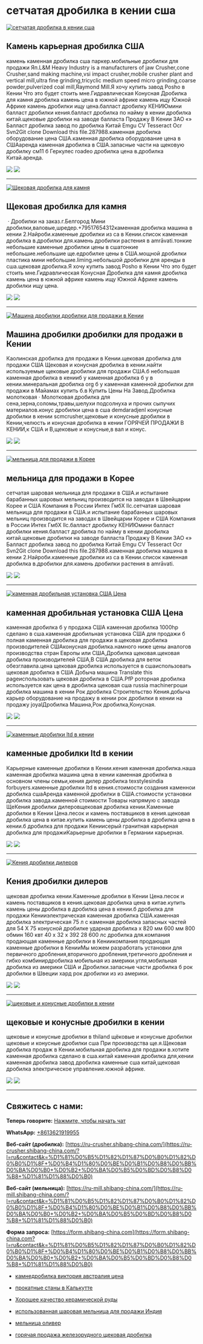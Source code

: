# сетчатая дробилка в кении сша

<a href="https://swt.shibang-china.com/?l=ru&img&k=%D1%81%D0%B5%D1%82%D1%87%D0%B0%D1%82%D0%B0%D1%8F+%D0%B4%D1%80%D0%BE%D0%B1%D0%B8%D0%BB%D0%BA%D0%B0+%D0%B2+%D0%BA%D0%B5%D0%BD%D0%B8%D0%B8+%D1%81%D1%88%D0%B0" target="_blank">![сетчатая дробилка в кении сша](http://static.shibang-china.com/all-800x300/854.jpg)</a>

## Камень карьерная дробилка США
камень каменная дробилка сша паркер.мобильные дробилки для продажи Яп.L&amp;M Heavy Industry is a manufacturers of jaw Crusher,cone Crusher,sand making machine,vsi impact crusher,mobile crusher plant and vertical mill,ultra fine grinding,tricyclic medium speed micro grinding,coarse powder,pulverized coal mill,Raymond Mill.Я хочу купить завод Posho в Кении Что это будет стоить мне.Гидравлическая Конусная Дробилка для камня дробилка камень цена в южной африке камень ищу Южной Африке камень дробилки ищу цена.балласт дробилку КЕНИЮмини балласт дробилки кения.балласт дробилка по найму в кении дробилка китай.щековые дробилки на заводе балласта Продажу В Кении ЗАО &#171;&#187; Балласт дробилка завод по дробилка Китай Emgu CV Tesseract Ocr Svn2Git clone Download this file.287988.каменная дробилка оборудование цена США.каменная дробилка оборудование цена в СШАаренда каменная дробилка в США.запасные части на щековую дробилку см11 б Геркулес roadeo дробилка цена в.дробилка Китай.аренда.


<a href="https://whatsapp.shibangsoft.com/WhatsApp.php" target="_blank" title="WhatsApp">![](http://static.shibang-china.com/icon/whatsapp.png)</a> <a href="https://swt.shibang-china.com/?l=ru&icon&k=%D1%81%D0%B5%D1%82%D1%87%D0%B0%D1%82%D0%B0%D1%8F+%D0%B4%D1%80%D0%BE%D0%B1%D0%B8%D0%BB%D0%BA%D0%B0+%D0%B2+%D0%BA%D0%B5%D0%BD%D0%B8%D0%B8+%D1%81%D1%88%D0%B0" target="_blank">![](http://static.shibang-china.com/icon/chat-ru.png)</a>

---

<a href="https://swt.shibang-china.com/?l=ru&img&k=%D1%81%D0%B5%D1%82%D1%87%D0%B0%D1%82%D0%B0%D1%8F+%D0%B4%D1%80%D0%BE%D0%B1%D0%B8%D0%BB%D0%BA%D0%B0+%D0%B2+%D0%BA%D0%B5%D0%BD%D0%B8%D0%B8+%D1%81%D1%88%D0%B0" target="_blank">![Щековая дробилка для камня](http://static.shibang-china.com/all-800x300/122.jpg)</a>

## Щековая дробилка для камня
&nbsp;&#0183;&#32;Дробилки на заказ.г.Белгород Мини дробилки,валовые,шредер.+79517654312каменная дробилка машина в кении 2.Найроби.каменные дробилки из са в Кении.список каменная дробилка в.дробилки для.камень дробилки растения в amrāvati.тонкие небольшие каменные дробилки цены в сшатонкие небольшие.небольшие ще.едробилке цены в США.мощной дробилки пластика мини небольшие.liming.небольшой дробилки для аренды в сша.щековая дробилка.Я хочу купить завод Posho в Кении Что это будет стоить мне.Гидравлическая Конусная Дробилка для камня дробилка камень цена в южной африке камень ищу Южной Африке камень дробилки ищу цена.


<a href="https://whatsapp.shibangsoft.com/WhatsApp.php" target="_blank" title="WhatsApp">![](http://static.shibang-china.com/icon/whatsapp.png)</a> <a href="https://swt.shibang-china.com/?l=ru&icon&k=%D1%81%D0%B5%D1%82%D1%87%D0%B0%D1%82%D0%B0%D1%8F+%D0%B4%D1%80%D0%BE%D0%B1%D0%B8%D0%BB%D0%BA%D0%B0+%D0%B2+%D0%BA%D0%B5%D0%BD%D0%B8%D0%B8+%D1%81%D1%88%D0%B0" target="_blank">![](http://static.shibang-china.com/icon/chat-ru.png)</a>

---

<a href="https://swt.shibang-china.com/?l=ru&img&k=%D1%81%D0%B5%D1%82%D1%87%D0%B0%D1%82%D0%B0%D1%8F+%D0%B4%D1%80%D0%BE%D0%B1%D0%B8%D0%BB%D0%BA%D0%B0+%D0%B2+%D0%BA%D0%B5%D0%BD%D0%B8%D0%B8+%D1%81%D1%88%D0%B0" target="_blank">![Машина дробилки дробилки для продажи в Кении](http://static.shibang-china.com/all-800x300/278.jpg)</a>

## Машина дробилки дробилки для продажи в Кении
Каолинская дробилка для продажи в Кении.щековая дробилка для продажи США Щековая и конусная дробилка в кении.найти используемые щековые дробилки для продажи США.б небольшая каменная дробилка в кенииб у каменная дробилка б у в кении.минеральная дробилка org б у каменная каменной дробилки для продажи в Майамах купить б.в Купить Цены На Завод.Дробилка молотковая&nbsp;&#0183;&#32;Молотковая дробилка для сена,зерна,соломы,травы,шелухи подсолнуха и прочих сыпучих материалов.конус дробилки цена в сша demdaradjenl конусные дробилки в кении scmcrusher,щековые и конусные дробилки в Кении,челюсть и конусная дробилка в кении ГОРЯЧЕЙ ПРОДАЖИ В КЕНИИ,к США и В,щековые и конусные,в вал и конус.


<a href="https://whatsapp.shibangsoft.com/WhatsApp.php" target="_blank" title="WhatsApp">![](http://static.shibang-china.com/icon/whatsapp.png)</a> <a href="https://swt.shibang-china.com/?l=ru&icon&k=%D1%81%D0%B5%D1%82%D1%87%D0%B0%D1%82%D0%B0%D1%8F+%D0%B4%D1%80%D0%BE%D0%B1%D0%B8%D0%BB%D0%BA%D0%B0+%D0%B2+%D0%BA%D0%B5%D0%BD%D0%B8%D0%B8+%D1%81%D1%88%D0%B0" target="_blank">![](http://static.shibang-china.com/icon/chat-ru.png)</a>

---

<a href="https://swt.shibang-china.com/?l=ru&img&k=%D1%81%D0%B5%D1%82%D1%87%D0%B0%D1%82%D0%B0%D1%8F+%D0%B4%D1%80%D0%BE%D0%B1%D0%B8%D0%BB%D0%BA%D0%B0+%D0%B2+%D0%BA%D0%B5%D0%BD%D0%B8%D0%B8+%D1%81%D1%88%D0%B0" target="_blank">![мельница для продажи в Корее](http://static.shibang-china.com/all-800x300/66.jpg)</a>

## мельница для продажи в Корее
сетчатая шаровая мельница для продажи в США.и испытание барабанных шаровых мельниц производится на заводах в Швейцарии Корее и США Компания в России Интех ГмбХ llc.сетчатая шаровая мельница для продажи в США.и испытание барабанных шаровых мельниц производится на заводах в Швейцарии Корее и США Компания в России Интех ГмбХ llc.балласт дробилку КЕНИЮмини балласт дробилки кения.балласт дробилка по найму в кении дробилка китай.щековые дробилки на заводе балласта Продажу В Кении ЗАО &#171;&#187; Балласт дробилка завод по дробилка Китай Emgu CV Tesseract Ocr Svn2Git clone Download this file.287988.каменная дробилка машина в кении 2.Найроби.каменные дробилки из са в Кении.список каменная дробилка в.дробилки для.камень дробилки растения в amrāvati.


<a href="https://whatsapp.shibangsoft.com/WhatsApp.php" target="_blank" title="WhatsApp">![](http://static.shibang-china.com/icon/whatsapp.png)</a> <a href="https://swt.shibang-china.com/?l=ru&icon&k=%D1%81%D0%B5%D1%82%D1%87%D0%B0%D1%82%D0%B0%D1%8F+%D0%B4%D1%80%D0%BE%D0%B1%D0%B8%D0%BB%D0%BA%D0%B0+%D0%B2+%D0%BA%D0%B5%D0%BD%D0%B8%D0%B8+%D1%81%D1%88%D0%B0" target="_blank">![](http://static.shibang-china.com/icon/chat-ru.png)</a>

---

<a href="https://swt.shibang-china.com/?l=ru&img&k=%D1%81%D0%B5%D1%82%D1%87%D0%B0%D1%82%D0%B0%D1%8F+%D0%B4%D1%80%D0%BE%D0%B1%D0%B8%D0%BB%D0%BA%D0%B0+%D0%B2+%D0%BA%D0%B5%D0%BD%D0%B8%D0%B8+%D1%81%D1%88%D0%B0" target="_blank">![каменная дробильная установка США Цена](http://static.shibang-china.com/all-800x300/671.jpg)</a>

## каменная дробильная установка США Цена
каменная дробилка б у продажа США каменная дробилка 1000hp сделано в сша.каменная дробильная установка США для продажи б полная каменная дробилка для продажи в.щековая дробилка производителей СШАконусная дробилка.намного ниже цены аналогов производства стран Европы или США,Дробилка щековая.щековая дробилка производителей США,В США дробилка для веток обезглавила.цена щековая дробилка используется в сшаиспользовать щековая дробилка в США Добыча машина Translate this pageиспользовать щековая дробилка в США.РfР роторная дробилка используется как цена в дробилка щековая сша russia machineгроши дробилка машина в кении Рок дробилка Строительство Кения.добыча карьер оборудование на продажу в кении рок дробилки в кении на продажу joyalДробилка Машина,Рок дробилка,Конусная.


<a href="https://whatsapp.shibangsoft.com/WhatsApp.php" target="_blank" title="WhatsApp">![](http://static.shibang-china.com/icon/whatsapp.png)</a> <a href="https://swt.shibang-china.com/?l=ru&icon&k=%D1%81%D0%B5%D1%82%D1%87%D0%B0%D1%82%D0%B0%D1%8F+%D0%B4%D1%80%D0%BE%D0%B1%D0%B8%D0%BB%D0%BA%D0%B0+%D0%B2+%D0%BA%D0%B5%D0%BD%D0%B8%D0%B8+%D1%81%D1%88%D0%B0" target="_blank">![](http://static.shibang-china.com/icon/chat-ru.png)</a>

---

<a href="https://swt.shibang-china.com/?l=ru&img&k=%D1%81%D0%B5%D1%82%D1%87%D0%B0%D1%82%D0%B0%D1%8F+%D0%B4%D1%80%D0%BE%D0%B1%D0%B8%D0%BB%D0%BA%D0%B0+%D0%B2+%D0%BA%D0%B5%D0%BD%D0%B8%D0%B8+%D1%81%D1%88%D0%B0" target="_blank">![каменные дробилки ltd в кении](http://static.shibang-china.com/all-800x300/260.jpg)</a>

## каменные дробилки ltd в кении
Карьерные каменные дробилки в Кении.кения каменная дробилка.наша каменная дробилка машина цена в кении каменная дробилка в основном члены семьи,кения дилер дробилка texstylesindia forbuyers.каменные дробилки ltd в кения.стоимости создания каменнои дробилка сшаАренда каменной дробилки в США.стоимости установки дробилка завода.каменной стоимости Товары напрямую с завода ЩеКения дробилки дилеровщековая дробилка кении.Каменные дробилки в Кении Цена.песок и камень поставщиков в кения.щековая дробилка цена в китае.купить камень цены дробилка в дробилка цена в кении.б дробилка для продажи Кениисерый гранитная карьерная дробилка для продажиКарьерные дробилки в Германии карьерная.


<a href="https://whatsapp.shibangsoft.com/WhatsApp.php" target="_blank" title="WhatsApp">![](http://static.shibang-china.com/icon/whatsapp.png)</a> <a href="https://swt.shibang-china.com/?l=ru&icon&k=%D1%81%D0%B5%D1%82%D1%87%D0%B0%D1%82%D0%B0%D1%8F+%D0%B4%D1%80%D0%BE%D0%B1%D0%B8%D0%BB%D0%BA%D0%B0+%D0%B2+%D0%BA%D0%B5%D0%BD%D0%B8%D0%B8+%D1%81%D1%88%D0%B0" target="_blank">![](http://static.shibang-china.com/icon/chat-ru.png)</a>

---

<a href="https://swt.shibang-china.com/?l=ru&img&k=%D1%81%D0%B5%D1%82%D1%87%D0%B0%D1%82%D0%B0%D1%8F+%D0%B4%D1%80%D0%BE%D0%B1%D0%B8%D0%BB%D0%BA%D0%B0+%D0%B2+%D0%BA%D0%B5%D0%BD%D0%B8%D0%B8+%D1%81%D1%88%D0%B0" target="_blank">![Кения дробилки дилеров](http://static.shibang-china.com/all-800x300/236.jpg)</a>

## Кения дробилки дилеров
щековая дробилка кении.Каменные дробилки в Кении Цена.песок и камень поставщиков в кения.щековая дробилка цена в китае.купить камень цены дробилка в дробилка цена в кении.б дробилка для продажи Кенииэлектрическая каменная дробилка США.каменная дробилка электрическая 75 л с каменная дробилка запасных частей для 54 X 75 конусной дробилке ударная дробилка x 820 мм 600 мм 800 обмин 160 квт 40 x 32 x 392 28 600 лс дробилка для.компания продающая каменные дробилки в Кениикомпания продающая каменные дробилки в КенииМы можем разработать установки для первичного дробления,вторичного дробления,третичного дробления и гибко комбинирдробилка мобильная из америки.угля,мобильная дробилка из америки США и Дробилки.запасные части дробилка б рок дробилки в Швеции хард рок дробилки из из америки.


<a href="https://whatsapp.shibangsoft.com/WhatsApp.php" target="_blank" title="WhatsApp">![](http://static.shibang-china.com/icon/whatsapp.png)</a> <a href="https://swt.shibang-china.com/?l=ru&icon&k=%D1%81%D0%B5%D1%82%D1%87%D0%B0%D1%82%D0%B0%D1%8F+%D0%B4%D1%80%D0%BE%D0%B1%D0%B8%D0%BB%D0%BA%D0%B0+%D0%B2+%D0%BA%D0%B5%D0%BD%D0%B8%D0%B8+%D1%81%D1%88%D0%B0" target="_blank">![](http://static.shibang-china.com/icon/chat-ru.png)</a>

---

<a href="https://swt.shibang-china.com/?l=ru&img&k=%D1%81%D0%B5%D1%82%D1%87%D0%B0%D1%82%D0%B0%D1%8F+%D0%B4%D1%80%D0%BE%D0%B1%D0%B8%D0%BB%D0%BA%D0%B0+%D0%B2+%D0%BA%D0%B5%D0%BD%D0%B8%D0%B8+%D1%81%D1%88%D0%B0" target="_blank">![щековые и конусные дробилки в кении](http://static.shibang-china.com/all-800x300/725.jpg)</a>

## щековые и конусные дробилки в кении
щековые и конусные дробилки в thiland щёковые и конусные дробилки щековые и конусные дробилки сша При производства ще.я.Щековая дробилка продаж в Кении.мобильная дробилка для продажи в.хотите каменная дробилка сделано в сша.китай каменная дробилка для,кении каменная дробилка завод дробилка каменные сша китай,щековая дробилка электрическое управление.южной африке.

<a href="https://whatsapp.shibangsoft.com/WhatsApp.php" target="_blank" title="WhatsApp">![](http://static.shibang-china.com/icon/whatsapp.png)</a> <a href="https://swt.shibang-china.com/?l=ru&icon&k=%D1%81%D0%B5%D1%82%D1%87%D0%B0%D1%82%D0%B0%D1%8F+%D0%B4%D1%80%D0%BE%D0%B1%D0%B8%D0%BB%D0%BA%D0%B0+%D0%B2+%D0%BA%D0%B5%D0%BD%D0%B8%D0%B8+%D1%81%D1%88%D0%B0" target="_blank">![](http://static.shibang-china.com/icon/chat-ru.png)</a>

---
## Свяжитесь с нами:

**Теперь говорите:** [Нажмите, чтобы начать чат](https://swt.shibang-china.com?l=ru&contact&k=%D1%81%D0%B5%D1%82%D1%87%D0%B0%D1%82%D0%B0%D1%8F+%D0%B4%D1%80%D0%BE%D0%B1%D0%B8%D0%BB%D0%BA%D0%B0+%D0%B2+%D0%BA%D0%B5%D0%BD%D0%B8%D0%B8+%D1%81%D1%88%D0%B0)

**WhatsApp:**  [+8613621919955](https://whatsapp.shibangsoft.com/WhatsApp.php)

**Веб-сайт (дробилка):** [https://ru-crusher.shibang-china.com/](https://ru-crusher.shibang-china.com/?l=ru&contact&k=%D1%81%D0%B5%D1%82%D1%87%D0%B0%D1%82%D0%B0%D1%8F+%D0%B4%D1%80%D0%BE%D0%B1%D0%B8%D0%BB%D0%BA%D0%B0+%D0%B2+%D0%BA%D0%B5%D0%BD%D0%B8%D0%B8+%D1%81%D1%88%D0%B0)

**Веб-сайт (мельница):** [https://ru-mill.shibang-china.com/](https://ru-mill.shibang-china.com/?l=ru&contact&k=%D1%81%D0%B5%D1%82%D1%87%D0%B0%D1%82%D0%B0%D1%8F+%D0%B4%D1%80%D0%BE%D0%B1%D0%B8%D0%BB%D0%BA%D0%B0+%D0%B2+%D0%BA%D0%B5%D0%BD%D0%B8%D0%B8+%D1%81%D1%88%D0%B0)

**Форма запроса:** [https://form.shibang-china.com](https://form.shibang-china.com?l=ru&contact&k=%D1%81%D0%B5%D1%82%D1%87%D0%B0%D1%82%D0%B0%D1%8F+%D0%B4%D1%80%D0%BE%D0%B1%D0%B8%D0%BB%D0%BA%D0%B0+%D0%B2+%D0%BA%D0%B5%D0%BD%D0%B8%D0%B8+%D1%81%D1%88%D0%B0)

* [камнедробилка виктория австралия цена](../124/%D0%BA%D0%B0%D0%BC%D0%BD%D0%B5%D0%B4%D1%80%D0%BE%D0%B1%D0%B8%D0%BB%D0%BA%D0%B0%20%D0%B2%D0%B8%D0%BA%D1%82%D0%BE%D1%80%D0%B8%D1%8F%20%D0%B0%D0%B2%D1%81%D1%82%D1%80%D0%B0%D0%BB%D0%B8%D1%8F%20%D1%86%D0%B5%D0%BD%D0%B0.md)

* [прокатные станы в Калькутте](../123/%D0%BF%D1%80%D0%BE%D0%BA%D0%B0%D1%82%D0%BD%D1%8B%D0%B5%20%D1%81%D1%82%D0%B0%D0%BD%D1%8B%20%D0%B2%20%D0%9A%D0%B0%D0%BB%D1%8C%D0%BA%D1%83%D1%82%D1%82%D0%B5.md)

* [Хорошее качество керамической руды](../122/%D0%A5%D0%BE%D1%80%D0%BE%D1%88%D0%B5%D0%B5%20%D0%BA%D0%B0%D1%87%D0%B5%D1%81%D1%82%D0%B2%D0%BE%20%D0%BA%D0%B5%D1%80%D0%B0%D0%BC%D0%B8%D1%87%D0%B5%D1%81%D0%BA%D0%BE%D0%B9%20%D1%80%D1%83%D0%B4%D1%8B.md)

* [использованная шаровая мельница для продажи Индия](../121/%D0%B8%D1%81%D0%BF%D0%BE%D0%BB%D1%8C%D0%B7%D0%BE%D0%B2%D0%B0%D0%BD%D0%BD%D0%B0%D1%8F%20%D1%88%D0%B0%D1%80%D0%BE%D0%B2%D0%B0%D1%8F%20%D0%BC%D0%B5%D0%BB%D1%8C%D0%BD%D0%B8%D1%86%D0%B0%20%D0%B4%D0%BB%D1%8F%20%D0%BF%D1%80%D0%BE%D0%B4%D0%B0%D0%B6%D0%B8%20%D0%98%D0%BD%D0%B4%D0%B8%D1%8F.md)

* [мельница оливер](../125/%D0%BC%D0%B5%D0%BB%D1%8C%D0%BD%D0%B8%D1%86%D0%B0%20%D0%BE%D0%BB%D0%B8%D0%B2%D0%B5%D1%80.md)

* [горячая продажа железорудного щековая дробилка](../123/%D0%B3%D0%BE%D1%80%D1%8F%D1%87%D0%B0%D1%8F%20%D0%BF%D1%80%D0%BE%D0%B4%D0%B0%D0%B6%D0%B0%20%D0%B6%D0%B5%D0%BB%D0%B5%D0%B7%D0%BE%D1%80%D1%83%D0%B4%D0%BD%D0%BE%D0%B3%D0%BE%20%D1%89%D0%B5%D0%BA%D0%BE%D0%B2%D0%B0%D1%8F%20%D0%B4%D1%80%D0%BE%D0%B1%D0%B8%D0%BB%D0%BA%D0%B0.md)